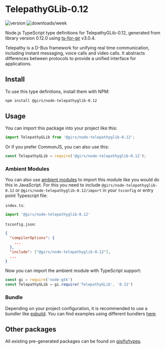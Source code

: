 
# TelepathyGLib-0.12

![version](https://img.shields.io/npm/v/@girs/node-telepathyglib-0.12)
![downloads/week](https://img.shields.io/npm/dw/@girs/node-telepathyglib-0.12)


Node.js TypeScript type definitions for TelepathyGLib-0.12, generated from library version 0.12.0 using [ts-for-gir](https://github.com/gjsify/ts-for-gir) v3.0.4.

Telepathy is a D-Bus framework for unifying real time communication, including instant messaging, voice calls and video calls. It abstracts differences between protocols to provide a unified interface for applications.

## Install

To use this type definitions, install them with NPM:
```bash
npm install @girs/node-telepathyglib-0.12
```

## Usage

You can import this package into your project like this:
```ts
import TelepathyGLib from '@girs/node-telepathyglib-0.12';
```

Or if you prefer CommonJS, you can also use this:
```ts
const TelepathyGLib = require('@girs/node-telepathyglib-0.12');
```

### Ambient Modules

You can also use [ambient modules](https://github.com/gjsify/ts-for-gir/tree/main/packages/cli#ambient-modules) to import this module like you would do this in JavaScript.
For this you need to include `@girs/node-telepathyglib-0.12` or `@girs/node-telepathyglib-0.12/import` in your `tsconfig` or entry point Typescript file:

`index.ts`:
```ts
import '@girs/node-telepathyglib-0.12'
```

`tsconfig.json`:
```json
{
  "compilerOptions": {
    ...
  },
  "include": ["@girs/node-telepathyglib-0.12"],
  ...
}
```

Now you can import the ambient module with TypeScript support: 

```ts
const gi = require('node-gtk')
const TelepathyGLib = gi.require('TelepathyGLib', '0.12')
```


### Bundle

Depending on your project configuration, it is recommended to use a bundler like [esbuild](https://esbuild.github.io/). You can find examples using different bundlers [here](https://github.com/gjsify/ts-for-gir/tree/main/examples).

## Other packages

All existing pre-generated packages can be found on [gjsify/types](https://github.com/gjsify/types).

